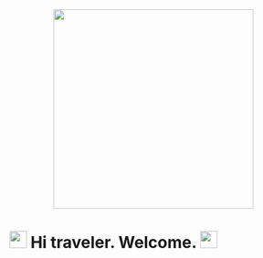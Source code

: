 <div id="header" align="center">
    <img src="https://media.giphy.com/media/1yld7nW3oQ2IyRubUm/giphy.gif" width="350"/>
</div>

<h1>
    <img src="https://media.giphy.com/media/1347t0cCJWlsnC/giphy.gif" height="30"/>
    Hi traveler. Welcome.
    <img src="https://media.giphy.com/media/xT39DgKMixPKDrwzf2/giphy.gif" height="30"/>
</h1>

